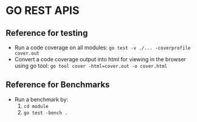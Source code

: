 # GO REST APIS

## Reference for testing
- Run a code coverage on all modules: `go test -v ./... -coverprofile cover.out`
- Convert a code coverage output into html for viewing in the browser using go tool: `go tool cover -html=cover.out -o cover.html`

## Reference for Benchmarks
- Run a benchmark by:
  1. `cd module`  
  2. `go test -bench .`  
